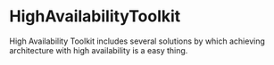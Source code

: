 HighAvailabilityToolkit
=======================

High Availability Toolkit includes several solutions by which achieving architecture with high availability is a easy thing.
